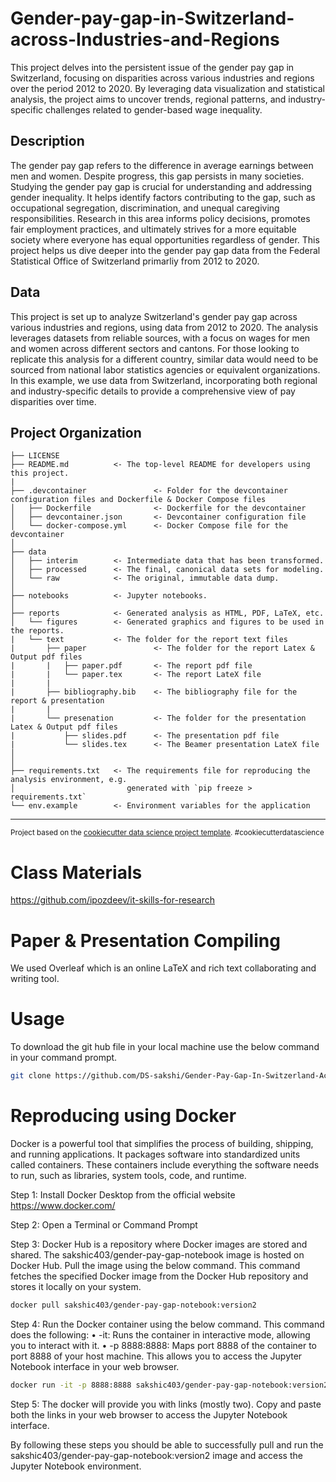 # Gender-pay-gap-in-Switzerland-across-Industries-and-Regions

This project delves into the persistent issue of the gender pay gap in Switzerland, focusing on disparities across various industries and regions over the period 2012 to 2020. By leveraging data visualization and statistical analysis, the project aims to uncover trends, regional patterns, and industry-specific challenges related to gender-based wage inequality.

## Description

The gender pay gap refers to the difference in average earnings between men and women. Despite progress, this gap persists in many societies. Studying the gender pay gap is crucial for understanding and addressing gender inequality. It helps identify factors contributing to the gap, such as occupational segregation, discrimination, and unequal caregiving responsibilities. Research in this area informs policy decisions, promotes fair employment practices, and ultimately strives for a more equitable society where everyone has equal opportunities regardless of gender. This project helps us dive deeper into the gender pay gap data from the Federal Statistical Office of Switzerland primarliy from 2012 to 2020.

## Data

This project is set up to analyze Switzerland's gender pay gap across various industries and regions, using data from 2012 to 2020. The analysis leverages datasets from reliable sources, with a focus on wages for men and women across different sectors and cantons. For those looking to replicate this analysis for a different country, similar data would need to be sourced from national labor statistics agencies or equivalent organizations. In this example, we use data from Switzerland, incorporating both regional and industry-specific details to provide a comprehensive view of pay disparities over time.

Project Organization
------------

    ├── LICENSE
    ├── README.md          <- The top-level README for developers using this project.
    |
    ├── .devcontainer               <- Folder for the devcontainer configuration files and Dockerfile & Docker Compose files
    │   ├── Dockerfile              <- Dockerfile for the devcontainer
    │   ├── devcontainer.json       <- Devcontainer configuration file
    │   └── docker-compose.yml      <- Docker Compose file for the devcontainer
    │
    ├── data
    │   ├── interim        <- Intermediate data that has been transformed.
    │   ├── processed      <- The final, canonical data sets for modeling.
    │   └── raw            <- The original, immutable data dump.
    │
    ├── notebooks          <- Jupyter notebooks. 
    │
    ├── reports            <- Generated analysis as HTML, PDF, LaTeX, etc.
    │   └── figures        <- Generated graphics and figures to be used in the reports.
    |   └── text           <- The folder for the report text files
    |       ├── paper               <- The folder for the report Latex & Output pdf files
    |       |   ├── paper.pdf       <- The report pdf file
    |       |   └── paper.tex       <- The report LateX file
    |       |
    |       ├── bibliography.bib    <- The bibliography file for the report & presentation
    |       |
    |       └── presenation         <- The folder for the presentation Latex & Output pdf files
    |           ├── slides.pdf      <- The presentation pdf file
    |           └── slides.tex      <- The Beamer presentation LateX file
    │
    │   
    ├── requirements.txt   <- The requirements file for reproducing the analysis environment, e.g.
    │                         generated with `pip freeze > requirements.txt`
    └── env.example        <- Environment variables for the application

--------
<p><small>Project based on the <a target="_blank" href="https://drivendata.github.io/cookiecutter-data-science/">cookiecutter data science project template</a>. #cookiecutterdatascience</small></p>

# Class Materials

<https://github.com/ipozdeev/it-skills-for-research>

# Paper & Presentation Compiling

We used Overleaf which is an online LaTeX and rich text collaborating and writing tool.

# Usage
To download the git hub file in your local machine use the below command in your command prompt.

```bash
git clone https://github.com/DS-sakshi/Gender-Pay-Gap-In-Switzerland-Acorss-Industries-And-Regions
```

# Reproducing using Docker
Docker is a powerful tool that simplifies the process of building, shipping, and running applications. It packages software into standardized units called containers. These containers include everything the software needs to run, such as libraries, system tools, code, and runtime. 

Step 1: Install Docker Desktop from the official website https://www.docker.com/

Step 2: Open a Terminal or Command Prompt

Step 3: Docker Hub is a repository where Docker images are stored and shared. The sakshic403/gender-pay-gap-notebook image is hosted on Docker Hub. Pull the image using the below command. This command fetches the specified Docker image from the Docker Hub repository and stores it locally on your system.

```bash
docker pull sakshic403/gender-pay-gap-notebook:version2
```

Step 4: Run the Docker container using the below command. This command does the following: 
•	-it: Runs the container in interactive mode, allowing you to interact with it.
•	-p 8888:8888: Maps port 8888 of the container to port 8888 of your host machine. This allows you to access the Jupyter Notebook interface in your web browser.

```bash
docker run -it -p 8888:8888 sakshic403/gender-pay-gap-notebook:version2
```

Step 5: The docker will provide you with links (mostly two). Copy and paste both the links in your web browser to access the Jupyter Notebook interface.

By following these steps you should be able to successfully pull and run the sakshic403/gender-pay-gap-notebook:version2 image and access the Jupyter Notebook environment.
